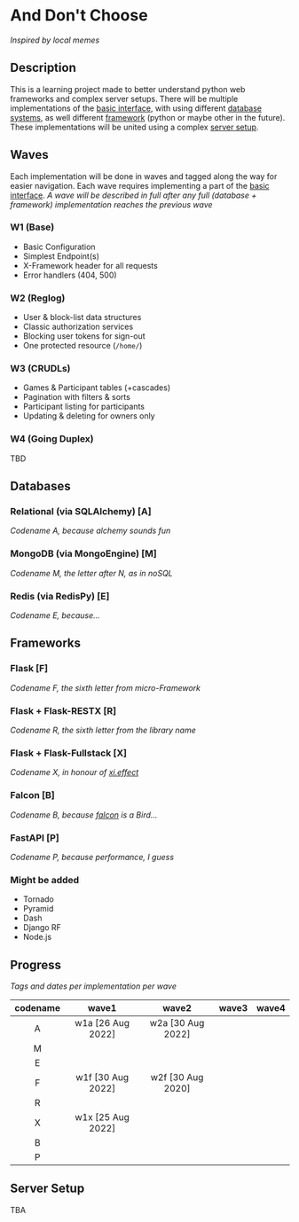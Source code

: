 # And Don't Choose
*Inspired by local memes*

## Description
This is a learning project made to better understand python web frameworks and complex server setups. There will be multiple implementations of the [basic interface](#waves), with using different [database systems](#databases), as well different [framework](#frameworks) (python or maybe other in the future). These implementations will be united using a complex [server setup](#server-setup).

## Waves
Each implementation will be done in waves and tagged along the way for easier navigation. Each wave requires implementing a part of the [basic interface](SPEC.md). *A wave will be described in full after any full (database + framework) implementation reaches the previous wave*

### W1 (Base)
- Basic Configuration
- Simplest Endpoint(s)
- X-Framework header for all requests
- Error handlers (404, 500)

### W2 (Reglog)
- User & block-list data structures
- Classic authorization services
- Blocking user tokens for sign-out
- One protected resource (`/home/`)

### W3 (CRUDLs)
- Games & Participant tables (+cascades)
- Pagination with filters & sorts
- Participant listing for participants
- Updating & deleting for owners only

### W4 (Going Duplex)
TBD

## Databases
### Relational (via SQLAlchemy) [A]
*Codename A, because alchemy sounds fun*

### MongoDB (via MongoEngine) [M]
*Codename M, the letter after N, as in noSQL*

### Redis (via RedisPy) [E]
*Codename E, because...*

## Frameworks
### Flask [F]
*Codename F, the sixth letter from micro-Framework*

### Flask + Flask-RESTX [R]
*Codename R, the sixth letter from the library name*

### Flask + Flask-Fullstack [X]
*Codename X, in honour of [xi.effect](https://github.com/xieffect)*

### Falcon [B]
*Codename B, because [falcon](https://en.wikipedia.org/wiki/Falcon) is a Bird...*

### FastAPI [P]
*Codename P, because performance, I guess*

### Might be added
- Tornado
- Pyramid
- Dash
- Django RF
- Node.js

## Progress
*Tags and dates per implementation per wave*

| codename |       wave1       |       wave2       | wave3 | wave4 | 
|:--------:|:-----------------:|:-----------------:|:-----:|:-----:|
|    A     | w1a [26 Aug 2022] | w2a [30 Aug 2022] |       |       |
|    M     |                   |                   |       |       |
|    E     |                   |                   |       |       |
|    F     | w1f [30 Aug 2022] | w2f [30 Aug 2020] |       |       |
|    R     |                   |                   |       |       |
|    X     | w1x [25 Aug 2022] |                   |       |       |
|    B     |                   |                   |       |       |
|    P     |                   |                   |       |       |

## Server Setup
TBA
